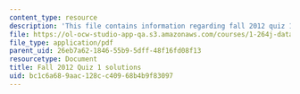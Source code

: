 ```yaml
---
content_type: resource
description: 'This file contains information regarding fall 2012 quiz 1 solutions. '
file: https://ol-ocw-studio-app-qa.s3.amazonaws.com/courses/1-264j-database-internet-and-systems-integration-technologies-fall-2013/bc1c6a689aac128cc40968b4b9f83097_MIT1_264JF13_F12_Q1_sol.pdf
file_type: application/pdf
parent_uid: 26eb7a62-1846-55b9-5dff-48f16fd08f13
resourcetype: Document
title: Fall 2012 Quiz 1 solutions
uid: bc1c6a68-9aac-128c-c409-68b4b9f83097
---
```

